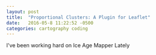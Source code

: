 ```yaml
---
layout: post
title:  "Proportional Clusters: A Plugin for Leaflet"
date:   2016-05-8 11:22:52 -0500
categories: cartography coding
---
```


I've been working hard on Ice Age Mapper Lately
